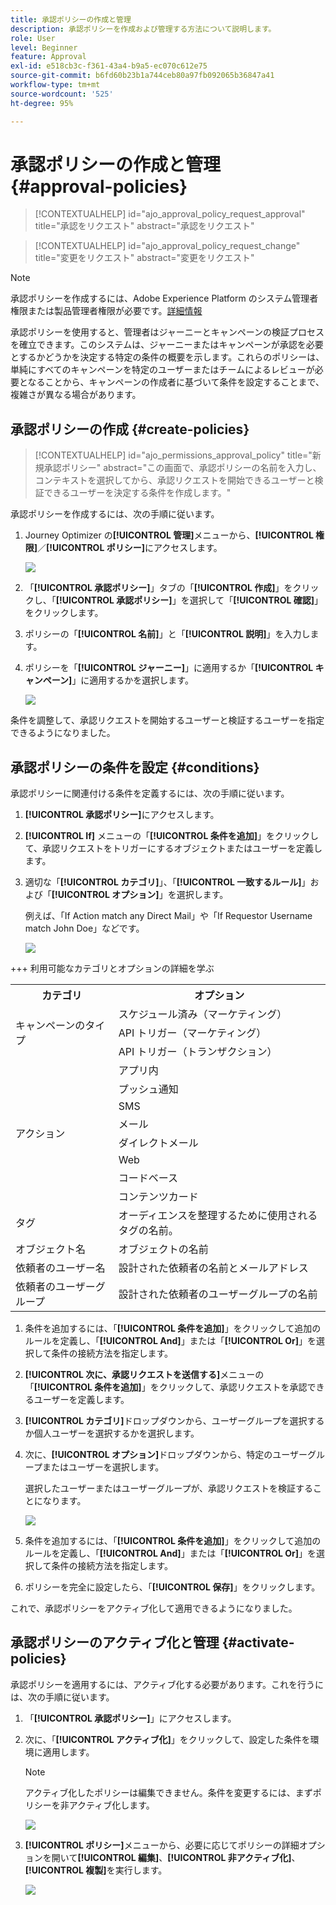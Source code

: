 ```yaml
---
title: 承認ポリシーの作成と管理
description: 承認ポリシーを作成および管理する方法について説明します。
role: User
level: Beginner
feature: Approval
exl-id: e518cb3c-f361-43a4-b9a5-ec070c612e75
source-git-commit: b6fd60b23b1a744ceb80a97fb092065b36847a41
workflow-type: tm+mt
source-wordcount: '525'
ht-degree: 95%

---
```


# 承認ポリシーの作成と管理 {#approval-policies}


>[!CONTEXTUALHELP]
>id="ajo_approval_policy_request_approval"
>title="承認をリクエスト"
>abstract="承認をリクエスト"

>[!CONTEXTUALHELP]
>id="ajo_approval_policy_request_change"
>title="変更をリクエスト"
>abstract="変更をリクエスト"


>[!NOTE]
>
>承認ポリシーを作成するには、Adobe Experience Platform のシステム管理者権限または製品管理者権限が必要です。[詳細情報](https://experienceleague.adobe.com/ja/docs/experience-platform/access-control/home)

承認ポリシーを使用すると、管理者はジャーニーとキャンペーンの検証プロセスを確立できます。このシステムは、ジャーニーまたはキャンペーンが承認を必要とするかどうかを決定する特定の条件の概要を示します。これらのポリシーは、単純にすべてのキャンペーンを特定のユーザーまたはチームによるレビューが必要となることから、キャンペーンの作成者に基づいて条件を設定することまで、複雑さが異なる場合があります。

## 承認ポリシーの作成 {#create-policies}

>[!CONTEXTUALHELP]
>id="ajo_permissions_approval_policy"
>title="新規承認ポリシー"
>abstract="この画面で、承認ポリシーの名前を入力し、コンテキストを選択してから、承認リクエストを開始できるユーザーと検証できるユーザーを決定する条件を作成します。"

承認ポリシーを作成するには、次の手順に従います。

1. Journey Optimizer の&#x200B;**[!UICONTROL 管理]**&#x200B;メニューから、**[!UICONTROL 権限]**／**[!UICONTROL ポリシー]**&#x200B;にアクセスします。

   ![](assets/policy_create_1.png)

1. 「**[!UICONTROL 承認ポリシー]**」タブの「**[!UICONTROL 作成]**」をクリックし、「**[!UICONTROL 承認ポリシー]**」を選択して「**[!UICONTROL 確認]**」をクリックします。

1. ポリシーの「**[!UICONTROL 名前]**」と「**[!UICONTROL 説明]**」を入力します。

1. ポリシーを「**[!UICONTROL ジャーニー]**」に適用するか「**[!UICONTROL キャンペーン]**」に適用するかを選択します。

   ![](assets/policy_create_2.png)

条件を調整して、承認リクエストを開始するユーザーと検証するユーザーを指定できるようになりました。

## 承認ポリシーの条件を設定 {#conditions}

承認ポリシーに関連付ける条件を定義するには、次の手順に従います。

1. **[!UICONTROL 承認ポリシー]**&#x200B;にアクセスします。

1. **[!UICONTROL If]** メニューの「**[!UICONTROL 条件を追加]**」をクリックして、承認リクエストをトリガーにするオブジェクトまたはユーザーを定義します。

1. 適切な「**[!UICONTROL カテゴリ]**」、「**[!UICONTROL 一致するルール]**」および「**[!UICONTROL オプション]**」を選択します。

   例えば、「If Action match any Direct Mail」や「If Requestor Username match John Doe」などです。

   ![](assets/policy_condition_1.png)

+++ 利用可能なカテゴリとオプションの詳細を学ぶ
   <table>
    <tr>
      <th>カテゴリ</th>
      <th>オプション</th>
    </tr>
    <tr>
      <td rowspan="3">キャンペーンのタイプ</td>
      <td>スケジュール済み（マーケティング）</td>
    </tr>
    <tr>
    <td>API トリガー（マーケティング）</td>
    </tr>
    <tr>
    <td>API トリガー（トランザクション）</td>
    </tr>
    <tr>
    <td rowspan="8">アクション</td>
    <td>アプリ内</td>
    </tr>
    <tr>
    <td>プッシュ通知</td>
   </tr>
    <tr>
    <td>SMS</td>
    </tr>
    <tr>
    <td>メール</td>
    </tr>
    <tr>
    <td>ダイレクトメール</td>
    </tr>
    <tr>
    <td>Web</td>
    </tr>
    <tr>
    <td>コードベース</td>
    </tr>
    <tr>
    <td>コンテンツカード</td>
    </tr>
    <tr>
    <td>タグ</td>
    <td>オーディエンスを整理するために使用されるタグの名前。 </td>
    </tr>
    <tr>
    <td>オブジェクト名</td>
    <td>オブジェクトの名前</td>
    </tr>
    <tr>
    <td>依頼者のユーザー名</td>
    <td>設計された依頼者の名前とメールアドレス</td>
    </tr>
    <tr>
    <td>依頼者のユーザーグループ</td>
    <td>設計された依頼者のユーザーグループの名前</td>
    </tr>
    </table>


1. 条件を追加するには、「**[!UICONTROL 条件を追加]**」をクリックして追加のルールを定義し、「**[!UICONTROL And]**」または「**[!UICONTROL Or]**」を選択して条件の接続方法を指定します。

1. **[!UICONTROL 次に、承認リクエストを送信する]**&#x200B;メニューの「**[!UICONTROL 条件を追加]**」をクリックして、承認リクエストを承認できるユーザーを定義します。

1. **[!UICONTROL カテゴリ]**&#x200B;ドロップダウンから、ユーザーグループを選択するか個人ユーザーを選択するかを選択します。

1. 次に、**[!UICONTROL オプション]**&#x200B;ドロップダウンから、特定のユーザーグループまたはユーザーを選択します。

   選択したユーザーまたはユーザーグループが、承認リクエストを検証することになります。

   ![](assets/policy_condition_2.png)

1. 条件を追加するには、「**[!UICONTROL 条件を追加]**」をクリックして追加のルールを定義し、「**[!UICONTROL And]**」または「**[!UICONTROL Or]**」を選択して条件の接続方法を指定します。

1. ポリシーを完全に設定したら、「**[!UICONTROL 保存]**」をクリックします。

これで、承認ポリシーをアクティブ化して適用できるようになりました。

## 承認ポリシーのアクティブ化と管理 {#activate-policies}

承認ポリシーを適用するには、アクティブ化する必要があります。これを行うには、次の手順に従います。

1. 「**[!UICONTROL 承認ポリシー]**」にアクセスします。

1. 次に、「**[!UICONTROL アクティブ化]**」をクリックして、設定した条件を環境に適用します。

   >[!NOTE]
   >
   >アクティブ化したポリシーは編集できません。条件を変更するには、まずポリシーを非アクティブ化します。

   ![](assets/policy_activate_1.png)

1. **[!UICONTROL ポリシー]**&#x200B;メニューから、必要に応じてポリシーの詳細オプションを開いて&#x200B;**[!UICONTROL 編集]**、**[!UICONTROL 非アクティブ化]**、**[!UICONTROL 複製]**&#x200B;を実行します。

   ![](assets/policy_activate_2.png)
